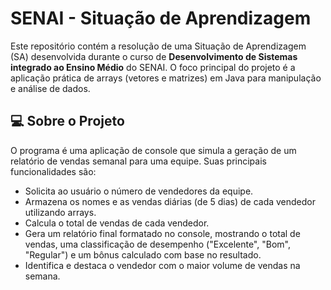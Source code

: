 # SENAI - Situação de Aprendizagem

Este repositório contém a resolução de uma Situação de Aprendizagem (SA) desenvolvida durante o curso de **Desenvolvimento de Sistemas integrado ao Ensino Médio** do SENAI. O foco principal do projeto é a aplicação prática de arrays (vetores e matrizes) em Java para manipulação e análise de dados.

## 💻 Sobre o Projeto

O programa é uma aplicação de console que simula a geração de um relatório de vendas semanal para uma equipe. Suas principais funcionalidades são:

* Solicita ao usuário o número de vendedores da equipe.
* Armazena os nomes e as vendas diárias (de 5 dias) de cada vendedor utilizando arrays.
* Calcula o total de vendas de cada vendedor.
* Gera um relatório final formatado no console, mostrando o total de vendas, uma classificação de desempenho ("Excelente", "Bom", "Regular") e um bônus calculado com base no resultado.
* Identifica e destaca o vendedor com o maior volume de vendas na semana.
